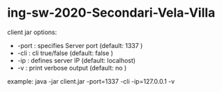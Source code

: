# ing-sw-2020-Secondari-Vela-Villa

client jar options:
* -port : specifies Server port (default: 1337     )
* -cli  : cli true/false        (default: false    )
* -ip   : defines server IP     (default: localhost)
* -v    : print verbose output  (default: no       )


example: java -jar client.jar -port=1337 -cli -ip=127.0.0.1 -v

